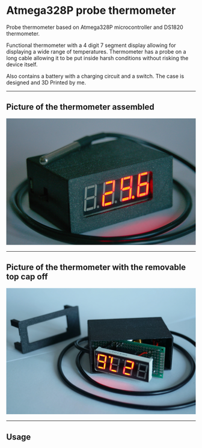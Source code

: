 # Atmega328P probe thermometer

Probe thermometer based on Atmega328P microcontroller and DS1820 thermometer.

Functional thermometer with a 4 digit 7 segment display allowing for displaying a wide range of temperatures. 
Thermometer has a probe on a long cable allowing it to be put inside harsh conditions without risking the device 
itself. 

Also contains a battery with a charging circuit and a switch. The case is designed and 3D Printed by me.

* * *
## Picture of the thermometer assembled
![thermometer](img/thermometer.webp)

* * *
## Picture of the thermometer with the removable top cap off
![thermometer open](img/thermometer2.webp)

* * *

## Usage